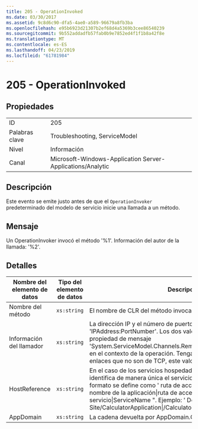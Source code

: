 ```yaml
---
title: 205 - OperationInvoked
ms.date: 03/30/2017
ms.assetid: 9c8d6c90-dfa5-4ae0-a589-96679a8fb3ba
ms.openlocfilehash: e95b6923d21307b2ef68d4a5369b3cee86540239
ms.sourcegitcommit: 9b552addadfb57fab0b9e7852ed4f1f1b8a42f8e
ms.translationtype: MT
ms.contentlocale: es-ES
ms.lasthandoff: 04/23/2019
ms.locfileid: "61781984"
---
```

# <a name="205---operationinvoked"></a>205 - OperationInvoked
## <a name="properties"></a>Propiedades  
  
|||  
|-|-|  
|ID|205|  
|Palabras clave|Troubleshooting, ServiceModel|  
|Nivel|Información|  
|Canal|Microsoft-Windows-Application Server-Applications/Analytic|  
  
## <a name="description"></a>Descripción  
 Este evento se emite justo antes de que el `OperationInvoker` predeterminado del modelo de servicio inicie una llamada a un método.  
  
## <a name="message"></a>Mensaje  
 Un OperationInvoker invocó el método '%1'. Información del autor de la llamada: '%2'.  
  
## <a name="details"></a>Detalles  
  
|Nombre del elemento de datos|Tipo del elemento de datos|Descripción|  
|--------------------|--------------------|-----------------|  
|Nombre del método|`xs:string`|El nombre de CLR del método invocado por `OperationInvoker`.|  
|Información del llamador|`xs:string`|La dirección IP y el número de puerto del cliente en el formato 'IPAddress:PortNumber'. Los dos valores se recuperan de la propiedad de mensaje 'System.ServiceModel.Channels.RemoteEndpointMessageProperty' en el contexto de la operación. Tenga en cuenta que, para los enlaces que no son de TCP, este valor es `null`.|  
|HostReference|`xs:string`|En el caso de los servicios hospedados en web, este campo identifica de manera única el servicio en la jerarquía web. Su formato se define como ' ruta de acceso Virtual de sitio Web de nombre de la aplicación&#124;ruta de acceso Virtual del servicio&#124;ServiceName ". Ejemplo: ' Default Web Site/CalculatorApplication&#124;/CalculatorService.svc&#124;CalculatorService'.|  
|AppDomain|`xs:string`|La cadena devuelta por AppDomain.CurrentDomain.FriendlyName.|

